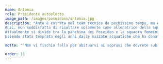 ```yaml
---
name: Antonia
role: Presidente autoeletto
image_path: /images/poseidons/antonia.jpg
description: "Anto è entrata nel team tecnico da pochissimo tempo, ma è come se facesse parte del gruppo da sempre, oramai è di famiglia. 
Anzi, non soddisfatta di risultare solamente come allenatrice della squadra ha deciso di sbagliare a compilare il documento di registrazione al campionato PNI, quindi adesso risulta come dirigente. 
Attualmente si divide tra la panchina dei Poseidon e la squadra femminile della Canottieri Milano, duplice ruolo che le ha permesso di conoscere praticamente tutti in Canottieri ed essere una delle figure più ammanicate dell’intero centro sportivo (roba che Craxi spostati).
Essendo stata temprata negli anni dalle mazzate acquatiche che ha donato e ricevuto in qualità di marcatore del setterosa di Rupi, non solo non auguriamo a nessuna centroboa di giocarle contro ma anche a nessun avvocato di trovarsela contro nel foro perché difende i suoi assistiti con la stessa pertinacia con cui difende la porta.  "

motto: "“Non vi fischio fallo per abituarvi ai soprusi che dovrete subire in campionato.” "

order: 16
---
```

